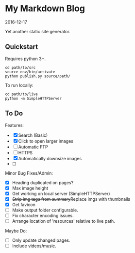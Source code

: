 # My Markdown Blog

2016-12-17

Yet another static site generator.

## Quickstart

Requires python 3+.

    cd path/to/src
    source env/bin/activate
    python publish.py source/path/

To run locally:

    cd path/to/live
    python -m SimpleHTTPServer



## To Do

Features:

- [x] Search (Basic)
- [x] Click to open larger images
- [ ] Automatic FTP
- [ ] HTTPS
- [x] Automatically downsize images
- [ ] 

Minor Bug Fixes/Admin:

- [x] Heading duplicated on pages?
- [x] Max image height
- [x] Get working on local server (SimpleHTTPServer)
- [x] <del>Strip img tags from summary</del>Replace imgs with thumbnails
- [x] Get favicon
- [ ] Make output folder configurable.
- [ ] Fix character encoding issues.
- [ ] Arrange location of 'resources' relative to live path.

Maybe Do:

- [ ] Only update changed pages.
- [ ] Include videos/music.
